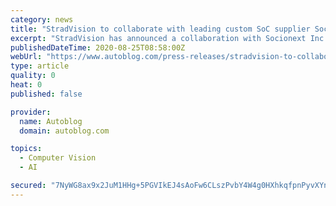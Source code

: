 ```yaml
---
category: news
title: "StradVision to collaborate with leading custom SoC supplier Socionext to provide efficient ADAS solutions"
excerpt: "StradVision has announced a collaboration with Socionext Inc., a leading supplier of System-on-Chip (SoC) solutions, to bring Strad"
publishedDateTime: 2020-08-25T08:58:00Z
webUrl: "https://www.autoblog.com/press-releases/stradvision-to-collaborate-with-leading-custom-soc-supplier-socionext-to-provide-efficient-adas-solutions_24333/"
type: article
quality: 0
heat: 0
published: false

provider:
  name: Autoblog
  domain: autoblog.com

topics:
  - Computer Vision
  - AI

secured: "7NyWG8ax9x2JuM1HHg+5PGVIkEJ4sAoFw6CLszPvbY4W4g0HXhkqfpnPyvXYnIMOf1S8RhMLO+2KFxWn9hsOid5KZnbyOGlWsfsTjAJXzQDau4TGOJ7zs3IQQ1j9c32HeQBSYOGWHyitOM3nA2LQRA3+kEG3nRs8ZCloMBNXzrX4Wcyw/gbUcutHG+qHG3rPqUH5z9g260/+pA2Op+uhqA8Khrg8jj6VsT8HziMJwAWDCHnHqIPaRWim4k0y+0OuPCbnPQ6qDt8kPSjHYbON8OCIHFa8DQhfu92mxTZYQ9hq1AAfw8uaX2gvTxZTjOeIkr4V2thHs/jr/ZWSOVEJAw==;OyKKGiarwuNyjktaod0vXQ=="
---
```


